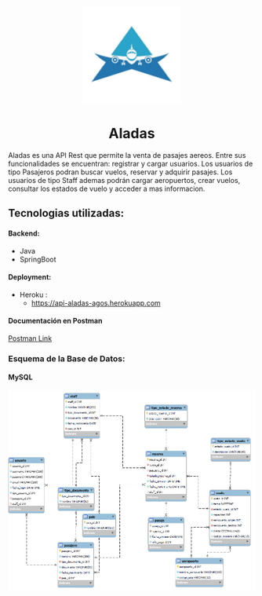 <p align="center">
  <img src="https://github.com/AgosBC/aladas/blob/main/img/Aladas.png" width="200" title="hover text">
 </p> 
<h1 align="center">Aladas</h1>

Aladas es una API Rest que permite la venta de pasajes aereos. 
Entre sus funcionalidades se encuentran: registrar y cargar usuarios. Los usuarios de tipo Pasajeros podran buscar vuelos, reservar y adquirir pasajes. Los usuarios de tipo Staff ademas podrán cargar aeropuertos, crear vuelos, consultar los estados de vuelo y acceder a mas informacion.



## Tecnologias utilizadas:

#### Backend:
- Java 
- SpringBoot

#### Deployment:
- Heroku :
  -  https://api-aladas-agos.herokuapp.com

#### Documentación en Postman
<a href="https://www.getpostman.com/collections/5fb5e1c3eec6078e0ff9" class="btn btn-default">Postman Link</a>

### Esquema de la Base de Datos:
#### MySQL

<p align="center">
  <img src="https://github.com/AgosBC/aladas/blob/main/img/DataBaseSchema.png" width="1000" title="hover text">
 </p> 





